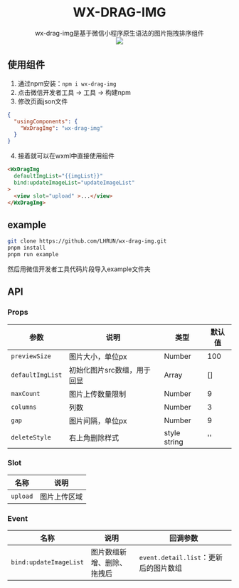 <h1 align="center">WX-DRAG-IMG</h1> 
<div align="center">

  wx-drag-img是基于微信小程序原生语法的图片拖拽排序组件  
  ![](https://img-blog.csdnimg.cn/fe44a8e54326473c89a3ed98a0da35f1.gif#pic_center)

</div>

## 使用组件
1. 通过npm安装：`npm i wx-drag-img`
2. 点击微信开发者工具 -> 工具 -> 构建npm
3. 修改页面json文件
  ```json
  {
    "usingComponents": {
      "WxDragImg": "wx-drag-img"
    }
  }
  ```
4. 接着就可以在wxml中直接使用组件
  ```html
  <WxDragImg
    defaultImgList="{{imgList}}"
    bind:updateImageList="updateImageList"
  >
    <view slot="upload" >...</view>
  </WxDragImg>
  ```

## example
```bash
git clone https://github.com/LHRUN/wx-drag-img.git
pnpm install
pnpm run example
```

然后用微信开发者工具代码片段导入example文件夹

## API
### Props

|  参数   | 说明  |  类型   | 默认值  |
|  ----  | ----  |  ----  | ----  |
| `previewSize`  | 图片大小，单位px | Number | 100 |
| `defaultImgList`  | 初始化图片src数组，用于回显 | Array<string> | [] |
| `maxCount`  | 图片上传数量限制 | Number | 9 |
| `columns`  | 列数 | Number | 3 |
| `gap`  | 图片间隔，单位px | Number | 9 |
| `deleteStyle`  | 右上角删除样式 | style string | '' |

### Slot

| 名称 | 说明 |
| ---- | ----  |
| `upload`  | 图片上传区域 |

### Event

|  名称   | 说明  | 回调参数 |
|  ----  | ----  | ----  |
| `bind:updateImageList`  | 图片数组新增、删除、拖拽后 | `event.detail.list`：更新后的图片数组 |

